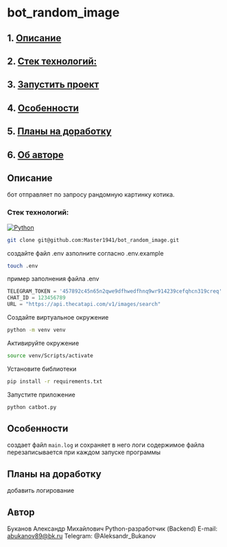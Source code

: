# bot_random_image

## 1. [Описание](#1)
## 2. [Стек технологий:](#2)
## 3. [Запустить проект](#3)
## 4. [Особенности](#4)
## 5. [Планы на доработку](#5)
## 6. [Об авторе](#6)

## Описание <a id=1></a>

бот отправляет по запросу рандомную картинку котика.

### Стек технологий: <a id=2></a>
[![Python](https://img.shields.io/badge/Python-3776AB?style=plastic&logo=python&logoColor=092E20&labelColor=white
)](https://www.python.org/)


```bash
git clone git@github.com:Master1941/bot_random_image.git
```  
создайте файл .env азполните согласно .env.example
```bash
touch .env
```
пример заполнения файла .env
```python
TELEGRAM_TOKEN = '457892c45n65n2qwe9dfhwedfhnq9wr914239cefqhcn319creq'
CHAT_ID = 123456789
URL = "https://api.thecatapi.com/v1/images/search"
```
Создайте виртуальное окружение
```bash
python -m venv venv
```
Активируйте окружение
```bash
source venv/Scripts/activate
```
Установите библиотеки
```bash
pip install -r requirements.txt
```
Запустите приложение
```bash
python catbot.py
```
## Особенности <a id=4></a>
создает файл `main.log` и сохраняет в него логи
содержимое файла перезаписывается при каждом запуске программы

## Планы на доработку  <a id=5></a>
добавить логирование

## Автор <a id=6></a>
Буканов Александр Михайлович
Python-разработчик (Backend)
E-mail: abukanov89@bk.ru
Telegram: @Aleksandr_Bukanov